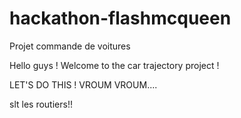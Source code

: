 # hackathon-flashmcqueen
Projet commande de voitures 

Hello guys ! Welcome to the car trajectory project !

LET'S DO THIS ! VROUM VROUM....

slt les routiers!!
